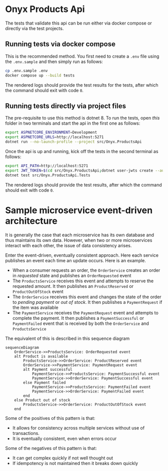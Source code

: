 # Onyx Products Api

The tests that validate this api can be run either via docker compose or directly via the test projects.

## Running tests via docker compose

This is the recommended method. You first need to create a `.env` file using the `.env.sample` and then simply run as follows:

```bash
cp .env.sample .env
docker compose up --build tests
```

The rendered logs should provide the test results for the tests, after which the command should exit with code `0`.

## Running tests directly via project files

The pre-requisite to use this method is dotnet 8. To run the tests, open _this_ folder in two terminals and start the api in the first one as follows:

```bash
export ASPNETCORE_ENVIRONMENT=Development
export ASPNETCORE_URLS=http://localhost:5271
dotnet run --no-launch-profile --project src/Onyx.ProductsApi
```

Once the api is up and running, kick off the tests in the second terminal as follows:

```bash
export API_PATH=http://localhost:5271
export JWT_TOKEN=$(cd src/Onyx.ProductsApi;dotnet user-jwts create --audience "http://localhost:5271" -o token)
dotnet test src/Onyx.ProductsApi.Tests
```

The rendered logs should provide the test results, after which the command should exit with code `0`.

# Sample microservice event-driven architecture

It is generally the case that each microservice has its own database and thus maintains its own data. However, when two or more microservices interact with each other, the issue of data consistency arises.

Enter the event-driven, eventually consistent approach. Here each service publishes an event each time an update occurs. Here is an example.

-   When a consumer requests an order, the `OrderService` creates an order in _requested_ state and publishes an `OrderRequested` event
-   The `ProductsService` receives this event and attempts to reserve the requested amount. It then publishes an `ProductReserved` or `ProductOutOfStock` event
-   The `OrderService` receives this event and changes the state of the order to _pending payment_ or _out of stock_. It then publishes a `PaymentRequest` if the item was available
-   The `PaymentService` receives the `PaymentRequest` event and attempts to complete the payment. It then publishes a `PaymentSuccessful` or `PaymentFailed` event that is received by both the `OrderService` and `ProductsService`

The equivalent of this is described in this sequence diagram

```mermaid
sequenceDiagram
    OrderService->>ProductsService: OrderRequested event
    alt Product is available
        ProductsService->>OrderService: ProductReserved event
        OrderService->>PaymentService: PaymentRequest event
        alt Payment successful
            PaymentService->>ProductsService: PaymentSuccessful event
            PaymentService->>OrderService: PaymentSuccessful event
        else Payment failed
            PaymentService->>ProductsService: PaymentFailed event
            PaymentService->>OrderService: PaymentFailed event
        end
    else Product out of stock
        ProductsService->>OrderService: ProductOutOfStock event
    end
```

Some of the positives of this pattern is that:

-   It allows for consistency across multiple services without use of transactions.
-   It is eventually consistent, even when errors occur

Some of the negatives of this pattern is that:

-   It can get complex quickly if not well thought out
-   If idempotency is not maintained then it breaks down quickly
